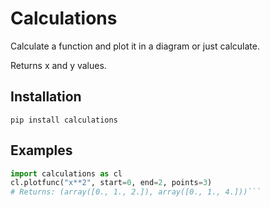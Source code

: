 # Calculations
Calculate a function and plot it in a diagram or just calculate. 

Returns x and y values.
## Installation
`pip install calculations`
## Examples
```python
import calculations as cl
cl.plotfunc("x**2", start=0, end=2, points=3)
# Returns: (array([0., 1., 2.]), array([0., 1., 4.]))```